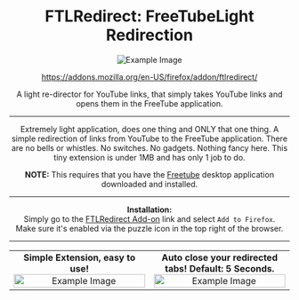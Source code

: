 <h1 align="center">FTLRedirect: FreeTubeLight Redirection</h1>

<p align="center">
  <img src="https://addons.mozilla.org/user-media/addon_icons/2861/2861970-128.png?modified=32bbdf09&1723409215496" alt="Example Image"/>
</p>

<p align="center">
  <a href="https://addons.mozilla.org/en-US/firefox/addon/ftlredirect/">https://addons.mozilla.org/en-US/firefox/addon/ftlredirect/</a>
</p>

<p align="center">
  A light re-director for YouTube links, that simply takes YouTube links and opens them in the FreeTube application.
</p>

---

<p align="center">
  Extremely light application, does one thing and ONLY that one thing. A simple redirection of links from YouTube to the FreeTube application.
  There are no bells or whistles. No switches. No gadgets. Nothing fancy here. This tiny extension is under 1MB and has only 1 job to do.
</p>

<p align="center">
  <strong>NOTE:</strong> This requires that you have the  <a href="https://github.com/FreeTubeApp/FreeTube">Freetube</a> desktop application downloaded and installed.
</p>

---
<p align="center">
  <strong>Installation:</strong>
  <br>
  Simply go to the <a href="https://addons.mozilla.org/en-US/firefox/addon/ftlredirect/">FTLRedirect Add-on</a> link and select <code>Add to Firefox</code>.
  <br>
  Make sure it's enabled via the puzzle icon in the top right of the browser. 
</p>

---
<table style="width: 100%; border-collapse: collapse;">
  <tr>
    <td style="width: 50%; text-align: center; vertical-align: middle;">
      <strong>Simple Extension, easy to use!</strong>
      <br>
      <img src="https://addons.mozilla.org/user-media/previews/full/303/303460.png?modified=1723409815" alt="Example Image" style="width:100%; max-width:300px;">
      <br>
    </td>
    <td style="width: 50%; text-align: center; vertical-align: middle;">
      <strong>Auto close your redirected tabs! Default: 5 Seconds.</strong>
      <br>
      <img src="https://addons.mozilla.org/user-media/previews/full/303/303457.png?modified=1723409303" alt="Example Image" style="width:100%; max-width:300px;">
      <br>
    </td>
  </tr>
</table>


